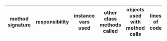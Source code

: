 | method signature | responsibility | instance vars used | other class methods called | objects used with method calls | lines of code |
|:----------:|:--------------:|:------------------:|:--------------------------:|:------------------------------:|:-------------:|
